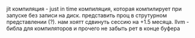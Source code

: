 jit компиляция - just in time компиляция, которая компилирует при запуске без записи на диск.
представить проц в струтурном представлении (?). нам хоятт сдвинуть сессию на +1.5 месяца. llvm - библа для компиляторов и прочего
не забыть рет в конце буфера
